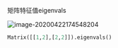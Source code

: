 矩阵特征值eigenvals

![image-20200422174548204](C:\Users\David\AppData\Roaming\Typora\typora-user-images\image-20200422174548204.png)

```python
Matrix([[1,2],[2,2]]).eigenvals()
```

